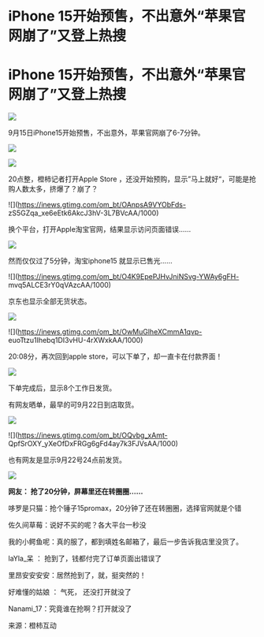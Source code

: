 # iPhone 15开始预售，不出意外“苹果官网崩了”又登上热搜

# iPhone 15开始预售，不出意外“苹果官网崩了”又登上热搜

![](https://inews.gtimg.com/om_bt/O8mxg54K1LpKpgBU6Ppz0Y_2lb7AwatsZxNbR7lcidOKEAA/1000)

9月15日iPhone15开始预售，不出意外，苹果官网崩了6-7分钟。

![](https://inews.gtimg.com/om_bt/OoCzI_UGzEWXnQV93t9dT6nN_QSripJAx7n1zKvOzuYAIAA/1000)

![](https://inews.gtimg.com/om_bt/O8EknBNXE2CEcql03iabr5TEmEQplt-d5M-Uguz2GrcD0AA/1000)

20点整，橙柿记者打开Apple Store ，还没开始预购，显示”马上就好“，可能是抢购人数太多，挤爆了？崩了？

![](https://inews.gtimg.com/om_bt/OAnpsA9VYObFds-
zS5GZqa_xe6eEtk6AkcJ3hV-3L7BVcAA/1000)

换个平台，打开Apple淘宝官网，结果显示访问页面错误……

![](https://inews.gtimg.com/om_bt/OLuLUpMyOp_SwzzUQ0LIaA6686POmMsvtb0STu5yilNXcAA/1000)

然而仅仅过了5分钟，淘宝iphone15 就显示已售光……

![](https://inews.gtimg.com/om_bt/O4K9EpePJHvJniNSvg-YWAy6gFH-
mvq5ALCE3rY0qVAzcAA/1000)

京东也显示全部无货状态。

![](https://inews.gtimg.com/om_bt/OO09UFz3tMfkpiEbrLTNabJSmE5Glf1lL9mPnXjHTww_IAA/1000)

![](https://inews.gtimg.com/om_bt/OwMuGlheXCmmA1qvp-
euoTtzu1Ihebq1DI3vHU-4rXWxkAA/1000)

20:08分，再次回到apple store，可以下单了，却一直卡在付款界面！

![](https://inews.gtimg.com/om_bt/OfLWM9F89TaBORS4XMlP6jawXU1skm4Ac3QhS2i_MrHTUAA/1000)

下单完成后，显示8个工作日发货。

有网友晒单，最早的可9月22日到店取货。

![](https://inews.gtimg.com/om_bt/OaTtyWJQluMP4nJI9mqi1tQLxCkXYdWXHOZR0RraYv0MkAA/1000)

![](https://inews.gtimg.com/om_bt/OQvbg_xAmt-
QpfSrOXY_yXeOfDxFRGg6gFd4ay7k3FJVsAA/1000)

也有网友是显示9月22号24点前发货。

![](https://inews.gtimg.com/om_bt/O3u_7IvRIiHl6chPeXilpcVQ8aHKVb5GnD7PNP2DazIZUAA/1000)

**网友： 抢了20分钟，屏幕里还在转圈圈……**

哆罗是只猫：抢个锤子15promax，20分钟了还在转圈圈，选择官网就是个错

佐久间草莓：说好不买的呢？各大平台一秒没

我的小鳄鱼呢：真的服了，都到填姓名邮箱了，最后一步告诉我店里没货了。

laYla_呆 ： 抢到了，钱都付完了订单页面出错误了

里昂安安安安：居然抢到了，就，挺突然的！

好难懂的姑娘 ： 气死， 还没打开就没了

Nanami_17：究竟谁在抢啊？打开就没了

来源：橙柿互动

